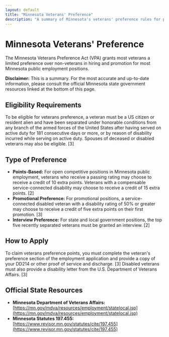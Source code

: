 ```yaml
---
layout: default
title: "Minnesota Veterans' Preference"
description: "A summary of Minnesota's veterans' preference rules for public employment."
---
```


# Minnesota Veterans' Preference

The Minnesota Veterans Preference Act (VPA) grants most veterans a limited preference over non-veterans in hiring and promotion for most Minnesota public employment positions.

**Disclaimer:** This is a summary. For the most accurate and up-to-date information, please consult the official Minnesota state government resources linked at the bottom of this page.

## Eligibility Requirements

To be eligible for veterans preference, a veteran must be a US citizen or resident alien and have been separated under honorable conditions from any branch of the armed forces of the United States after having served on active duty for 181 consecutive days or more, or by reason of disability incurred while serving on active duty. Spouses of deceased or disabled veterans may also be eligible. [3]

## Type of Preference

*   **Points-Based:** For open competitive positions in Minnesota public employment, veterans who receive a passing rating may choose to receive a credit of 10 extra points. Veterans with a compensable service-connected disability may choose to receive a credit of 15 extra points. [2]
*   **Promotional Preference:** For promotional positions, a service-connected disabled veteran with a disability rating of 50% or greater may choose to receive a credit of five extra points on their first promotion. [3]
*   **Interview Preference:** For state and local government positions, the top five recently separated veterans must be granted an interview. [2]

## How to Apply

To claim veterans preference points, you must complete the veteran's preference section of the employment application and provide a copy of your DD214 or other proof of service and discharge. [3] Disabled veterans must also provide a disability letter from the U.S. Department of Veterans Affairs. [3]

## Official State Resources

*   **Minnesota Department of Veterans Affairs:** [https://mn.gov/mdva/resources/employment/statelocal.jsp](https://mn.gov/mdva/resources/employment/statelocal.jsp)
*   **Minnesota Statutes 197.455:** [https://www.revisor.mn.gov/statutes/cite/197.455](https://www.revisor.mn.gov/statutes/cite/197.455)
